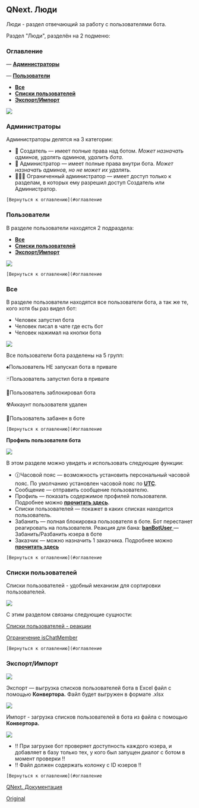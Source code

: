 ## QNext. Люди

Люди - раздел отвечающий за работу с пользователями бота. 

Раздел "Люди", разделён на 2 подменю:
### Оглавление

— [**Администраторы**](#администраторы)

— [**Пользователи**](#пользователи)


* [**Все**](#все)
* [**Списки пользователей**](#списки-пользователеи)
* [**Экспорт/Импорт**](#экспорт/импорт)


![](./1.png)
### Администраторы

Администраторы делятся на 3 категории:
* 👑 Создатель — имеет полные права над ботом. 
_Может назначать админов, удалять админов, удалить бота._
* 👮 Администратор — имеет полные права внутри бота. 
_Может назначать админов, но не может их удалять._
* 👨🏻‍💻 Ограниченный администратор — имеет доступ только к разделам, в которых ему разрешил доступ Создатель или Администратор.
```plain
[Вернуться к оглавлению](#оглавление
```
### Пользователи

В разделе пользователи находятся 2 подраздела:
* [**Все**](#все)
* [**Списки пользователей**](#списки-пользователеи)
* [**Экспорт/Импорт**](#экспорт/импорт)

![](./2.png)
```plain
[Вернуться к оглавлению](#оглавление
```
### Все

В разделе пользователи находятся все пользователи бота, а так же те, кого хотя бы раз видел бот:
* Человек запустил бота
* Человек писал в чате где есть бот
* Человек нажимал на кнопки бота

![](./3.png)

Все пользователи бота разделены на 5 групп:

♠️Пользователь НЕ запускал бота в привате

🃏Пользователь запустил бота в привате

🚫Пользователь заблокировал бота

☢️Аккаунт пользователя удален

🚷Пользователь забанен в боте
```plain
[Вернуться к оглавлению](#оглавление
```

**Профиль пользователя бота**

![](./4.png)

В этом разделе можно увидеть и использовать следующие функции:
* 🕧Часовой пояс — возможность установить персональный часовой пояс. По умолчанию установлен часовой пояс по [**UTC**](https://ru.wikipedia.org/wiki/%D0%92%D1%81%D0%B5%D0%BC%D0%B8%D1%80%D0%BD%D0%BE%D0%B5_%D0%BA%D0%BE%D0%BE%D1%80%D0%B4%D0%B8%D0%BD%D0%B8%D1%80%D0%BE%D0%B2%D0%B0%D0%BD%D0%BD%D0%BE%D0%B5_%D0%B2%D1%80%D0%B5%D0%BC%D1%8F).
* Сообщение — отправить сообщение пользователю.
* Профиль — показать содержимое профилей пользователя. Подробнее можно [**прочитать здесь**](/docs-test/admin/profile-about).
* Списки пользователей — покажет в каких списках находится пользователь.
* Забанить — полная блокировка пользователя в боте. Бот перестанет реагировать на пользователя. Реакция для бана:
 [**banBotUser** ](/docs-test/reactions/banbotuser)— Забанить/Разбанить юзера в боте
* Заказчик — можно назначить 1 заказчика. Подробнее можно [**прочитать здесь**](/docs-test/admin/price-about)
```plain
[Вернуться к оглавлению](#оглавление
```
### Списки пользователей

Списки пользователей - удобный механизм для сортировки пользователей.

![](./5.png)

С этим разделом связаны следующие сущности:

[Списки пользователей - реакции](/docs-test/admin/userlist-about)

[Ограничение isChatMember](/docs-test/restrictions)
```plain
[Вернуться к оглавлению](#оглавление
```
### Экспорт/Импорт

![](./6.png)

Экспорт — выгрузка списков пользователей бота в Excel файл с помощью **Конвертора.** Файл будет выгружен в формате .xlsx

![](./7.png)

Импорт - загрузка списков пользователей в бота из файла с помощью **Конвертора.**

![](./8.png)
* ‼️ При загрузке бот проверяет доступность каждого юзера, и добавляет в базу только тех, у кого был запущен диалог с ботом в момент проверки ‼️
* ‼️ Файл должен содержать колонку с ID юзеров ‼️ 
```plain
[Вернуться к оглавлению](#оглавление
```

[QNext. Документация](/docs-test/)


  
[Original](https://telegra.ph/QNext-admin-people-about-02-13)
